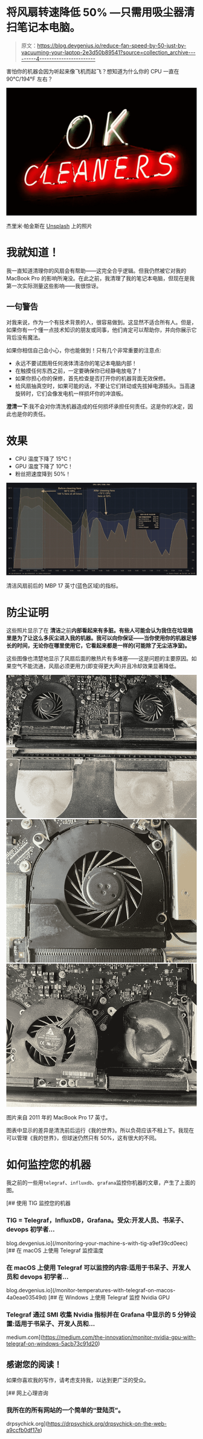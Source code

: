 # 将风扇转速降低 50% —只需用吸尘器清扫笔记本电脑。

> 原文：<https://blog.devgenius.io/reduce-fan-speed-by-50-just-by-vacuuming-your-laptop-2e3d50b89541?source=collection_archive---------4----------------------->

害怕你的机器会因为听起来像飞机而起飞？想知道为什么你的 CPU 一直在 90°C/194°F 左右？

![](img/4cdf567541efbd5d4d17ef26ec0369f0.png)

杰里米·帕金斯在 [Unsplash](https://unsplash.com/s/photos/vacuum-cleaner?utm_source=unsplash&utm_medium=referral&utm_content=creditCopyText) 上的照片

# 我就知道！

我一直知道清理你的风扇会有帮助——这完全合乎逻辑。但我仍然被它对我的 MacBook Pro 的影响所淹没。在此之前，我清理了我的笔记本电脑，但现在是我第一次实际测量这些影响——我很惊讶。

## 一句警告

对我来说，作为一个有技术背景的人，很容易做到。这显然不适合所有人。但是，如果你有一个懂一点技术知识的朋友或同事，他们肯定可以帮助你，并向你展示它背后没有魔法。

如果你相信自己会小心，你也能做到！只有几个非常重要的注意点:

*   永远不要试图用任何液体清洁你的笔记本电脑内部！
*   在触摸任何东西之前，一定要确保你已经静电放电了！
*   如果你担心你的保修，首先检查是否打开你的机器背面无效保修。
*   给风扇抽真空时，如果可能的话，不要让它们转动或先拔掉电源插头。当高速旋转时，它们会像发电机一样损坏你的冲浪板。

**澄清一下**:我不会对你清洗机器造成的任何损坏承担任何责任。这是你的决定，因此也是你的责任。

# 效果

*   CPU 温度下降了 15℃！
*   GPU 温度下降了 10°C！
*   粉丝把速度降到 50%！

![](img/000270e2d9dec4d92f9da96ea37a8cde.png)

清洁风扇前后的 MBP 17 英寸(蓝色区域)的指标。

# 防尘证明

这些照片显示了在 **清洁**之前**内部看起来有多脏。有些人可能会认为我住在垃圾箱里是为了让这么多灰尘进入我的机器。我可以向你保证——当你使用你的机器足够长的时间，无论你在哪里使用它，它看起来都是一样的(可能除了无尘洁净室)。**

这些图像也清楚地显示了风扇后面的散热片有多堵塞——这是问题的主要原因。如果空气不能流通，风扇必须更用力(即变得更大声)并且冷却效果显著降低。

![](img/95163ccd572ef1df250d0c8015493c33.png)![](img/9368d11d8e8f9cc66274a32e078f9eb9.png)![](img/736fbf3b868e7c3e0ca143b33ff7fea2.png)

图片来自 2011 年的 MacBook Pro 17 英寸。

图表中显示的差异是清洗前后运行《我的世界》。所以负荷应该不相上下。我现在可以管理《我的世界》，但球迷仍然只有 50%，这有很大的不同。

# 如何监控您的机器

我之前的一些用`telegraf`、`influxdb`、`grafana`监控你机器的文章，产生了上面的图。

[](/monitoring-your-machine-s-with-tig-a9ef39cd0eec) [## 使用 TIG 监控您的机器

### TIG = Telegraf，InfluxDB，Grafana。受众:开发人员、书呆子、devops 初学者…

blog.devgenius.io](/monitoring-your-machine-s-with-tig-a9ef39cd0eec) [](/monitor-temperatures-with-telegraf-on-macos-4a0eae03549d) [## 在 macOS 上使用 Telegraf 监控温度

### 在 macOS 上使用 Telegraf 可以监控的内容:适用于书呆子、开发人员和 devops 初学者…

blog.devgenius.io](/monitor-temperatures-with-telegraf-on-macos-4a0eae03549d) [](https://medium.com/the-innovation/monitor-nvidia-gpu-with-telegraf-on-windows-5acb73c91d20) [## 在 Windows 上使用 Telegraf 监控 Nvidia GPU

### Telegraf 通过 SMI 收集 Nvidia 指标并在 Grafana 中显示的 5 分钟设置:适用于书呆子、开发人员和…

medium.com](https://medium.com/the-innovation/monitor-nvidia-gpu-with-telegraf-on-windows-5acb73c91d20) 

## 感谢您的阅读！

如果你喜欢我的写作，请考虑支持我，以达到更广泛的受众。

[](https://drpsychick.org/drpsychick-on-the-web-a9ccfb0df17e) [## 网上心理咨询

### 我所在的所有网站的一个简单的“登陆页”。

drpsychick.org](https://drpsychick.org/drpsychick-on-the-web-a9ccfb0df17e)